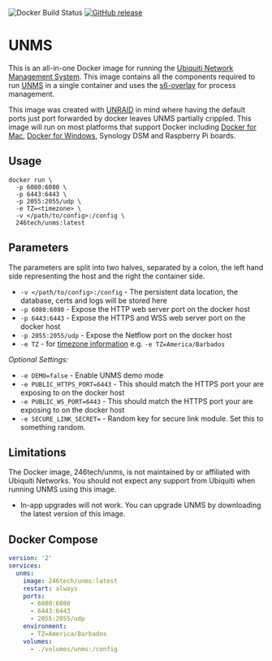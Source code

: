 ![Docker Build Status](https://img.shields.io/docker/cloud/build/246tech/unms?label=x64%20build)
[![GitHub release](https://img.shields.io/github/release/tpsretard/docker-unms/all)](https://github.com/tpsretard/docker-unms/releases)

# UNMS

This is an all-in-one Docker image for running the [Ubiquiti Network Management System](https://unms.com/). This image contains all the components required to run [UNMS](https://unms.com/) in a single container and uses the [s6-overlay](https://github.com/just-containers/s6-overlay) for process management.

This image was created with [UNRAID](https://unraid.net/) in mind where having the default ports just port forwarded by docker leaves UNMS partially crippled. 
This image will run on most platforms that support Docker including [Docker for Mac](https://www.docker.com/docker-mac), [Docker for Windows](https://www.docker.com/docker-windows), Synology DSM and Raspberry Pi boards.

## Usage

```shell
docker run \
  -p 6080:6080 \
  -p 6443:6443 \
  -p 2055:2055/udp \
  -e TZ=<timezone> \
  -v </path/to/config>:/config \
  246tech/unms:latest
```
## Parameters

The parameters are split into two halves, separated by a colon, the left hand side representing the host and the right the container side.

* `-v </path/to/config>:/config` - The persistent data location, the database, certs and logs will be stored here
* `-p 6080:6080` - Expose the HTTP web server port on the docker host
* `-p 6443:6443` - Expose the HTTPS and WSS web server port on the docker host
* `-p 2055:2055/udp` - Expose the Netflow port on the docker host
* `-e TZ` - for [timezone information](https://en.wikipedia.org/wiki/List_of_tz_database_time_zones) e.g. `-e TZ=America/Barbados`

*Optional Settings:*

* `-e DEMO=false` - Enable UNMS demo mode
* `-e PUBLIC_HTTPS_PORT=6443` - This should match the HTTPS port your are exposing to on the docker host
* `-e PUBLIC_WS_PORT=6443` - This should match the HTTPS port your are exposing to on the docker host
* `-e SECURE_LINK_SECRET=` - Random key for secure link module. Set this to something random.

## Limitations

The Docker image, 246tech/unms, is not maintained by or affiliated with Ubiquiti Networks. You should not expect any support from Ubiquiti when running UNMS using this image.

* In-app upgrades will not work. You can upgrade UNMS by downloading the latest version of this image.

## Docker Compose

```yml
version: '2'
services:
  unms:
    image: 246tech/unms:latest  
    restart: always
    ports:
      - 6080:6080
      - 6443:6443
      - 2055:2055/udp
    environment:
      - TZ=America/Barbados
    volumes:
      - ./volumes/unms:/config
```
